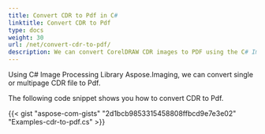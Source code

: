 ```yaml
---
title: Convert CDR to Pdf in C#
linktitle: Convert CDR to Pdf
type: docs
weight: 30
url: /net/convert-cdr-to-pdf/
description: We can convert CorelDRAW CDR images to PDF using the C# Image Processing Library.
---
```


Using C# Image Processing Library Aspose.Imaging, we can convert single or multipage CDR file to Pdf.

The following code snippet shows you how to convert CDR to Pdf.

{{< gist "aspose-com-gists" "2d1bcb9853315458808ffbcd9e7e3e02" "Examples-cdr-to-pdf.cs" >}}

